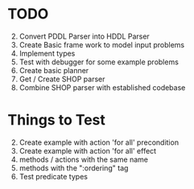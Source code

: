# TODO
2. Convert PDDL Parser into HDDL Parser
3. Create Basic frame work to model input problems
4. Implement types
5. Test with debugger for some example problems
6. Create basic planner
7. Get / Create SHOP parser
8. Combine SHOP parser with established codebase


# Things to Test
2. Create example with action 'for all' precondition
3. Create example with action 'for all' effect
4. methods / actions with the same name
5. methods with the ":ordering" tag
6. Test predicate types